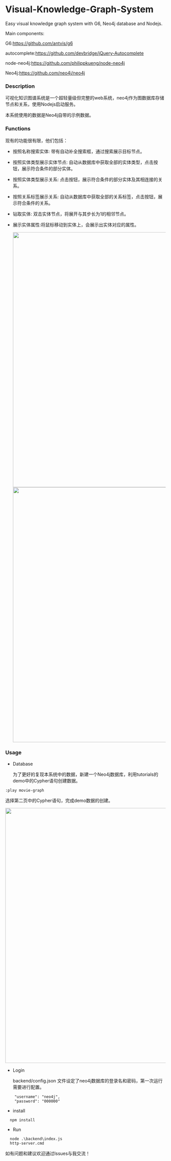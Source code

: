 # Visual-Knowledge-Graph-System
Easy visual knowledge graph system with G6, Neo4j database and Nodejs.


Main components:


G6:https://github.com/antvis/g6


autocomplete:https://github.com/devbridge/jQuery-Autocomplete


node-neo4j:https://github.com/philippkueng/node-neo4j


Neo4j:https://github.com/neo4j/neo4j


### Description

  
  可视化知识图谱系统是一个超轻量级但完整的web系统，neo4j作为图数据库存储节点和关系，使用Nodejs启动服务。


  本系统使用的数据是Neo4j自带的示例数据。

### Functions

  现有的功能很有限，他们包括：

- 按照名称搜索实体: 带有自动补全搜索框，通过搜索展示目标节点。
- 按照实体类型展示实体节点: 自动从数据库中获取全部的实体类型，点击按钮，展示符合条件的部分实体。
- 按照实体类型展示关系: 点击按钮，展示符合条件的部分实体及其相连接的关系。
- 按照关系标签展示关系: 自动从数据库中获取全部的关系标签，点击按钮，展示符合条件的关系。
- 钻取实体: 双击实体节点，将展开与其步长为1的相邻节点。
- 展示实体属性:将鼠标移动到实体上，会展示出实体对应的属性。
  
  <img src="https://github.com/island99/Visual-Knowledge-Graph-System/blob/main/gif/search.gif" width=800>
  <img src="https://github.com/island99/Visual-Knowledge-Graph-System/blob/main/gif/properties.gif" width=800>
  
### Usage

- Database

  为了更好的复现本系统中的数据，新建一个Neo4j数据库，利用tutorials的demo中的Cypher语句创建数据。
```
:play movie-graph
```
  选择第二页中的Cypher语句，完成demo数据的创建。

<img src="https://github.com/island99/Visual-Knowledge-Graph-System/blob/main/gif/datademo.png" width=800>

- Login

  backend/config.json 文件设定了neo4j数据库的登录名和密码，第一次运行需要进行配置。

```
    "username": "neo4j",
    "password": "000000"
```
- install

```
  npm install 
```

- Run
```
  node .\backend\index.js
  http-server.cmd
```
  
  如有问题和建议欢迎通过Issues与我交流！
